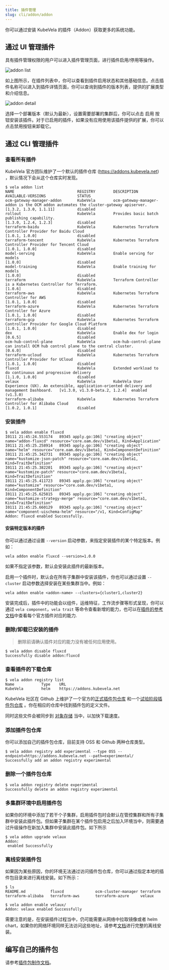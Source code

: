 ```yaml
---
title: 插件管理
slug: cli/addon/addon
---
```


你可以通过安装 KubeVela 的插件（Addon）获取更多的系统功能。

## 通过 UI 管理插件

具有插件管理权限的用户可以进入插件管理页面，进行插件启用/停用等操作。

![addon list](https://static.kubevela.net/images/1.3/addon-list.jpg)

如上图所示，在插件列表中，你可以查看到插件启用状态和其他基础信息。点击插件名称可以进入到插件详情页面，你可以查询到插件的版本列表，提供的扩展类型和介绍信息。

![addon detail](https://static.kubevela.net/images/1.3/addon-detail.jpg)

选择一个部署版本（默认为最新），设置需要部署的集群后，你可以点击 启用 按钮安装该插件。对于已启用的插件，如果没有应用使用该插件提供的扩展，你可以点击禁用按钮来卸载它。

## 通过 CLI 管理插件

### 查看所有插件

KubeVela 官方团队维护了一个默认的插件仓库 (https://addons.kubevela.net) ，默认情况下会从这个仓库实时发现。


```shell
$ vela addon list
NAME                            REGISTRY        DESCRIPTION                                                                                             AVAILABLE-VERSIONS              STATUS          
ocm-gateway-manager-addon       KubeVela        ocm-gateway-manager-addon is the OCM addon automates the cluster-gateway apiserver.                     [1.3.2, 1.3.0, 1.1.11]          disabled        
rollout                         KubeVela        Provides basic batch publishing capability.                                                             [1.3.0, 1.2.4, 1.2.3]           disabled        
terraform-baidu                 KubeVela        Kubernetes Terraform Controller Provider for Baidu Cloud                                                [1.0.1, 1.0.0]                  disabled        
terraform-tencent               KubeVela        Kubernetes Terraform Controller Provider for Tencent Cloud                                              [1.0.1, 1.0.0]                  disabled        
model-serving                   KubeVela        Enable serving for models                                                                               [1.0.0]                         disabled        
model-training                  KubeVela        Enable training for models                                                                              [1.0.0]                         disabled        
terraform                       KubeVela        Terraform Controller is a Kubernetes Controller for Terraform.                                          [1.0.6]                         disabled        
terraform-aws                   KubeVela        Kubernetes Terraform Controller for AWS                                                                 [1.0.1, 1.0.0]                  disabled        
terraform-azure                 KubeVela        Kubernetes Terraform Controller for Azure                                                               [1.0.1, 1.0.0]                  disabled        
terraform-gcp                   KubeVela        Kubernetes Terraform Controller Provider for Google Cloud Platform                                      [1.0.1, 1.0.0]                  disabled        
dex                             KubeVela        Enable dex for login                                                                                    [0.6.5]                         disabled        
ocm-hub-control-plane           KubeVela        ocm-hub-control-plane can install OCM hub control plane to the central cluster.                         [0.6.0]                         disabled        
terraform-ucloud                KubeVela        Kubernetes Terraform Controller Provider for UCloud                                                     [1.0.1, 1.0.0]                  disabled        
fluxcd                          KubeVela        Extended workload to do continuous and progressive delivery                                             [1.1.0, 1.0.0]                  disabled
velaux                          KubeVela        KubeVela User Experience (UX). An extensible, application-oriented delivery and management Dashboard.   [v1.3.0, v1.3.0-beta.2, 1.2.4]  enabled (v1.3.0)
terraform-alibaba               KubeVela        Kubernetes Terraform Controller for Alibaba Cloud                                                       [1.0.2, 1.0.1]                  disabled    
```

### 安装插件

```
$ vela addon enable fluxcd
I0111 21:45:24.553174   89345 apply.go:106] "creating object" name="addon-fluxcd" resource="core.oam.dev/v1beta1, Kind=Application"
I0111 21:45:25.258914   89345 apply.go:106] "creating object" name="helm" resource="core.oam.dev/v1beta1, Kind=ComponentDefinition"
I0111 21:45:25.342731   89345 apply.go:106] "creating object" name="kustomize-json-patch" resource="core.oam.dev/v1beta1, Kind=TraitDefinition"
I0111 21:45:25.382201   89345 apply.go:106] "creating object" name="kustomize-patch" resource="core.oam.dev/v1beta1, Kind=TraitDefinition"
I0111 21:45:25.411723   89345 apply.go:106] "creating object" name="kustomize" resource="core.oam.dev/v1beta1, Kind=ComponentDefinition"
I0111 21:45:25.625815   89345 apply.go:106] "creating object" name="kustomize-strategy-merge" resource="core.oam.dev/v1beta1, Kind=TraitDefinition"
I0111 21:45:25.660129   89345 apply.go:106] "creating object" name="component-uischema-helm" resource="/v1, Kind=ConfigMap"
Addon: fluxcd enabled Successfully.
```

#### 安装特定版本的插件

你可以通过通过设置 `--version` 启动参数，来指定安装插件的某个特定版本。例如：

```shell
vela addon enable fluxcd --version=1.0.0
```

如果不指定该参数，默认会安装此插件的最新版本。

启用一个插件时，默认会在所有子集群中安装该插件，你也可以通过设置 `--cluster` 启动参数选择安装在某些集群当中。例如：

```shell
vela addon enable <addon-name> --clusters={cluster1,cluster2}
```


安装完成后，插件中的功能会以组件，运维特征，工作流步骤等形式呈现，你可以通过 `vela component`，`vela trait` 等命令查看新增的能力，也可以在[插件的参考文档](../../../reference/addons/overview)中查看每个官方插件对应的能力.

### 删除/卸载已安装的插件

> 删除前请确认插件对应的能力没有被任何应用使用。

```
$ vela addon disable fluxcd
Successfully disable addon:fluxcd
```

### 查看插件的下载仓库

```
$ vela addon registry list 
Name            Type    URL                        
KubeVela        helm    https://addons.kubevela.net
```

KubeVela 社区在 Github 上维护了一个官方的[正式插件包仓库](https://github.com/oam-dev/catalog/tree/master/addons) 和一个[试验阶段插件包仓库](https://github.com/oam-dev/catalog/tree/master/experimental) 。你在相应的仓库中找到插件包的定义文件。

同时这些文件会被同步到 [对象存储](https://addons.kubevela.net) 当中，以加快下载速度。

### 添加插件包仓库

你可以添加自己的插件包仓库，目前支持 OSS 和 Github 两种仓库类型。

```
$ vela addon registry add experimental --type OSS --endpoint=https://addons.kubevela.net --path=experimental/
Successfully add an addon registry experimental
```

### 删除一个插件包仓库

```
$ vela addon registry delete experimental
Successfully delete an addon registry experimental
```

### 多集群环境中启用插件包

如果你的环境中添加了若干个子集群，启用插件包时会默认在管控集群和所有子集群中安装此插件包。但如果子集群在某个插件包启用之后加入环境当中，则需要通过升级操作在新加入集群中安装此插件包。如下所示

```
$ vela addon upgrade velaux
Addon: 
 enabled Successfully
```

### 离线安装插件包

如果因为某些原因，你的环境无法通过访问插件包仓库，你可以通过指定本地的插件包目录来进行离线安装。如下所示：

```
$ ls
README.md           fluxcd              ocm-cluster-manager terraform           terraform-alibaba   terraform-aws       terraform-azure     velaux

$ vela addon enable velaux/
Addon: velaux enabled Successfully
```

需要注意的是，在安装插件过程当中，仍可能需要从网络中拉取镜像或者 helm chart，如果你的网络环境同样无法访问这些地址，请参考[文档](../../../platform-engineers/system-operation/enable-addon-offline)进行完整的离线安装。

## 编写自己的插件包

请参考[插件包制作文档](../../../platform-engineers/addon/intro)。
